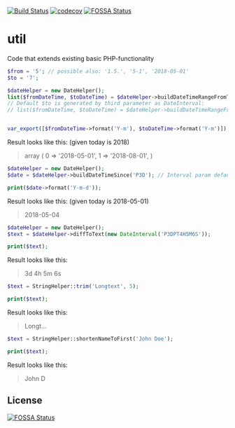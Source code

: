 [![Build Status](https://travis-ci.org/dpeuscher/util.svg?branch=master)](https://travis-ci.org/dpeuscher/util) [![codecov](https://codecov.io/gh/dpeuscher/util/branch/master/graph/badge.svg)](https://codecov.io/gh/dpeuscher/util)
[![FOSSA Status](https://app.fossa.io/api/projects/git%2Bgithub.com%2Fdpeuscher%2Futil.svg?type=shield)](https://app.fossa.io/projects/git%2Bgithub.com%2Fdpeuscher%2Futil?ref=badge_shield)

# util
Code that extends existing basic PHP-functionality

```php
$from = '5'; // possible also: '1.5.', '5-1', '2018-05-01'
$to = '7';

$dateHelper = new DateHelper();
list($fromDateTime, $toDateTime) = $dateHelper->buildDateTimeRangeFromTwoInputs($from, $to);
// Default $to is generated by third parameter as DateInterval:
// list($fromDateTime, $toDateTime) = $dateHelper->buildDateTimeRangeFromTwoInputs($from, null, 'P2M');


var_export([$fromDateTime->format('Y-m'), $toDateTime->format('Y-m')]);
```
Result looks like this: (given today is 2018)
> array (
    0 => '2018-05-01',
    1 => '2018-08-01',
  )

```php
$dateHelper = new DateHelper();
$date = $dateHelper->buildDateTimeSince('P3D'); // Interval param defaults to P7D = 1 week - will use P1D if not parsable

print($date->format('Y-m-d'));
```
Result looks like this: (given today is 2018-05-01)
> 2018-05-04
  
```php
$dateHelper = new DateHelper();
$text = $dateHelper->diffToText(new DateInterval('P3DPT4H5M6S'));

print($text);
```
Result looks like this:
> 3d 4h 5m 6s


```php
$text = StringHelper::trim('Longtext', 5);

print($text);
```
Result looks like this:
> Longt...


```php
$text = StringHelper::shortenNameToFirst('John Doe');

print($text);
```
Result looks like this:
> John D



## License
[![FOSSA Status](https://app.fossa.io/api/projects/git%2Bgithub.com%2Fdpeuscher%2Futil.svg?type=large)](https://app.fossa.io/projects/git%2Bgithub.com%2Fdpeuscher%2Futil?ref=badge_large)